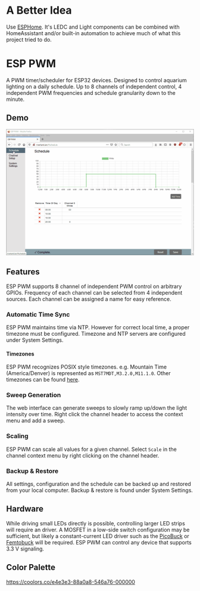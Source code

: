 # A Better Idea
Use [ESPHome](https://esphome.io/). It's LEDC and Light components can be combined with HomeAssistant and/or built-in automation to achieve much of what this project tried to do. 

# ESP PWM
A PWM timer/scheduler for ESP32 devices. Designed to control aquarium lighting on a daily schedule. Up to 8 channels of independent control, 4 independent PWM frequencies and schedule granularity down to the minute.

## Demo
![ESP PWM Web Interface Demo](docs/web_interface.gif)

## Features
ESP PWM supports 8 channel of independent PWM control on arbitrary GPIOs. Frequency of each channel can be selected from 4 independent sources. Each channel can be assigned a name for easy reference.

### Automatic Time Sync
ESP PWM maintains time via NTP. However for correct local time, a proper timezone must be configured. Timezone and NTP servers are configured under System Settings.

#### Timezones
ESP PWM recognizes POSIX style timezones. e.g. Mountain Time (America/Denver) is represented as `MST7MDT,M3.2.0,M11.1.0`. Other timezones can be found [here](https://sites.google.com/a/usapiens.com/opnode/time-zones).

### Sweep Generation
The web interface can generate sweeps to slowly ramp up/down the light intensity over time. Right click the channel header to access the context menu and add a sweep.

### Scaling
ESP PWM can scale all values for a given channel. Select `Scale` in the channel context menu by right clicking on the channel header.

### Backup & Restore
All settings, configuration and the schedule can be backed up and restored from your local computer. Backup & restore is found under System Settings.

## Hardware
While driving small LEDs directly is possible, controlling larger LED strips will require an driver. A MOSFET in a low-side switch configuration may be sufficient, but likely a constant-current LED driver such as the [PicoBuck](https://www.sparkfun.com/products/13705) or [Femtobuck](https://www.sparkfun.com/products/13716) will be required. ESP PWM can control any device that supports 3.3 V signaling.

## Color Palette
https://coolors.co/e4e3e3-88a0a8-546a76-000000